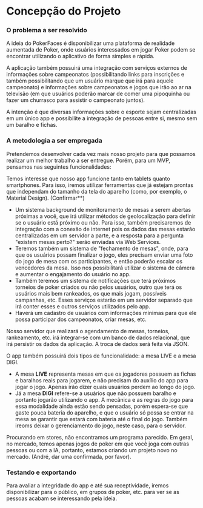 # Concepção do Projeto

### O problema a ser resolvido
A ideia do PokerFaces é disponibilizar uma plataforma de realidade aumentada de Poker, onde usuários interessados em jogar Poker podem se encontrar utilizando o aplicativo de forma simples e rápida.

A aplicação também possuirá uma integração com serviços externos de informações sobre campeonatos (possibilitando links para inscrições e também possibilitando que um usuário marque que irá para aquele campeonato) e informações sobre campeonatos e jogos que irão ao ar na televisão (em que usuários poderão marcar de comer uma pipoquinha ou fazer um churrasco para assistir o campeonato juntos).

A intenção é que diversas informações sobre o esporte sejam centralizadas em um único app e possibilite a integração de pessoas entre si, mesmo sem um baralho e fichas.

### A metodologia a ser empregada
Pretendemos desenvolver cada vez mais nosso projeto para que possamos realizar um melhor trabalho a ser entregue. Porém, para um MVP, pensamos nas seguintes funcionalidades:

Temos interesse que nosso app funcione tanto em tablets quanto smartphones. Para isso, iremos utilizar ferramentas que já estejam prontas que independam do tamanho da tela do aparelho (como, por exemplo, o Material Design). (Confirmar**)

- Um sistema background de monitoramento de mesas a serem abertas próximas a você, que irá utilizar métodos de geolocalização para definir se o usuário está próximo ou não. Para isso, também precisaremos de integração com a conexão de internet pois os dados das mesas estarão centralizadas em um servidor a parte, e a resposta para a pergunta "existem mesas perto?" serão enviadas via Web Services.
- Teremos também um sistema de "fechamento de mesas", onde, para que os usuários possam finalizar o jogo, eles precisam enviar uma foto do jogo de mesa com os participantes, e então poderão escalar os vencedores da mesa. Isso nos possibilitará utilizar o sistema de câmera e aumentar o engajamento do usuário no app.
- Também teremos um sistema de notificações que terá próximos torneios de poker criados ou não pelos usuários, outro que terá os usuários mais bem rankeados, os que mais jogam, possíveis campanhas, etc. Esses serviços estarão em um servidor separado que irá conter esses e outros serviços utilizados pelo app.
- Haverá um cadastro de usuários com informações mínimas para que ele possa participar dos campeonatos, criar mesas, etc.

Nosso servidor que realizará o agendamento de mesas, torneios, rankeamento, etc. irá integrar-se com um banco de dados relacional, que irá persistir os dados da aplicação. A troca de dados será feita via JSON.

O app também possuirá dois tipos de funcionalidade: a mesa LIVE e a mesa DIGI.
- A mesa **LIVE** representa mesas em que os jogadores possuem as fichas e baralhos reais para jogarem, e não precisam do auxílio do app para jogar o jogo. Apenas irão dizer quais usuários perdem ao longo do jogo.
- Já a mesa **DIGI** refere-se a usuários que não possuem baralho e portanto jogarão utilizando o app. A mecânica e as regras do jogo para essa modalidade ainda estão sendo pensadas, porém espera-se que gaste pouca bateria do aparelho, e que o usuário só possa se entrar na mesa se garantir que estará com bateria até o final do jogo. Também ireoms deixar o gerenciamento do jogo, neste caso, para o servidor.

Procurando em stores, não encontramos um programa parecido. Em geral, no mercado, temos apenas jogos de poker em que você joga com outras pessoas ou com a IA, portanto, estamos criando um projeto novo no mercado. (André, dar uma confirmada, por favor).


### Testando e exportando

Para avaliar a integridade do app e até sua receptividade, iremos disponibilizar para o público, em grupos de poker, etc. para ver se as pessoas acabam se interessando pela ideia.